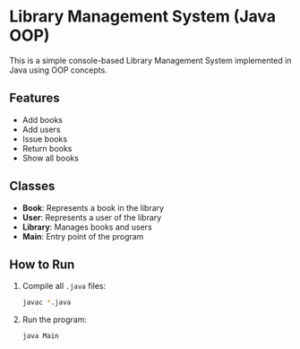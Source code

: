 # Library Management System (Java OOP)

This is a simple console-based Library Management System implemented in Java using OOP concepts.

## Features
- Add books
- Add users
- Issue books
- Return books
- Show all books

## Classes
- **Book**: Represents a book in the library
- **User**: Represents a user of the library
- **Library**: Manages books and users
- **Main**: Entry point of the program

## How to Run
1. Compile all `.java` files:
   ```bash
   javac *.java
   ```
2. Run the program:
   ```bash
   java Main
   ```
